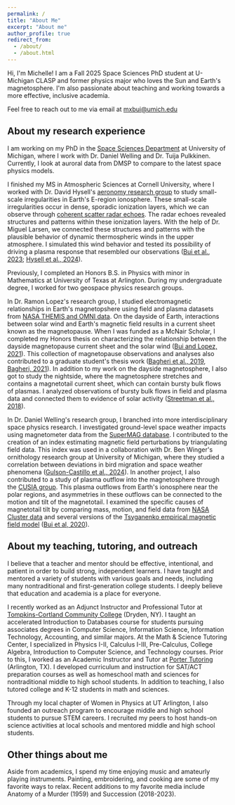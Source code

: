```yaml
---
permalink: /
title: "About Me"
excerpt: "About me"
author_profile: true
redirect_from: 
  - /about/
  - /about.html
---
```


Hi, I'm Michelle! I am a Fall 2025 Space Sciences PhD student at U-Michigan CLASP and former physics major who loves the Sun and Earth's magnetosphere. I'm also passionate about teaching and working towards a more effective, inclusive academia.

Feel free to reach out to me via email at mxbui@umich.edu

## About my research experience

I am working on my PhD in the [Space Sciences Department](https://clasp.engin.umich.edu) at University of Michigan, where I work with Dr. Daniel Welling and Dr. Tuija Pulkkinen. Currently, I look at auroral data from DMSP to compare to the latest space physics models.

I finished my MS in Atmospheric Sciences at Cornell University, where I worked with Dr. David Hysell's [aeronomy research group](http://landau.geo.cornell.edu) to study small-scale irregularities in Earth's E-region ionosphere. These small-scale irregularities occur in dense, sporadic ionization layers, which we can observe through [coherent scatter radar echoes](http://landau.geo.cornell.edu/zeman.html). The radar echoes revealed structures and patterns within these ionization layers. With the help of Dr. Miguel Larsen, we connected these structures and patterns with the plausible behavior of dynamic thermospheric winds in the upper atmosphere. I simulated this wind behavior and tested its possibility of driving a plasma response that resembled our observations ([Bui et al., 2023](https://doi.org/10.1029/2022JA030929); [Hysell et al., 2024](https://doi.org/10.1029/2024JA033088)).

Previously, I completed an Honors B.S. in Physics with minor in Mathematics at University of Texas at Arlington. During my undergraduate degree, I worked for two geospace physics research groups.

In Dr. Ramon Lopez's research group, I studied electromagnetic relationships in Earth's magnetopshere using field and plasma datasets from [NASA THEMIS and OMNI data](https://cdaweb.gsfc.nasa.gov). On the dayside of Earth, interactions between solar wind and Earth's magnetic field results in a current sheet known as the magnetopause. When I was funded as a McNair Scholar, I completed my Honors thesis on characterizing the relationship between the dayside magnetopause current sheet and the solar wind ([Bui and Lopez, 2021](http://hdl.handle.net/10106/29689)). This collection of magnetopause observations and analyses also contributed to a graduate student's thesis work ([Bagheri et al., 2019](https://meetings.aps.org/Meeting/TSF19/Session/H01.9), [Bagheri, 2021](https://mavmatrix.uta.edu/physics_dissertations/117/)). In addition to my work on the dayside magnetosphere, I also got to study the nightside, where the magnetosphere stretches and contains a magnetotail current sheet, which can contain bursty bulk flows of plasmas. I analyzed observations of bursty bulk flows in field and plasma data and connected them to evidence of solar activity ([Streetman et al., 2018](https://events.uta.edu/event/cos_aces_2018_research_symposium)). 

In Dr. Daniel Welling's research group, I branched into more interdisciplinary space physics research. I investigated ground-level space weather impacts using magnetometer data from the [SuperMAG database](https://supermag.jhuapl.edu). I contributed to the creation of an index estimating magnetic field perturbations by triangulating field data. This index was used in a collaboration with Dr. Ben Winger's ornithology research group at University of Michigan, where they studied a correlation between deviations in bird migration and space weather phenomena ([Gulson-Castillo et al., 2024](https://doi.org/10.1073/pnas.2306317120)). In another project, I also contributed to a study of plasma outflow into the magnetosphere through the [CUSIA group](https://cusia.uta.edu). This plasma outflows from Earth's ionosphere near the polar regions, and asymmetries in these outflows can be connected to the motion and tilt of the magnetotail. I examined the specific causes of magnetotail tilt by comparing mass, motion, and field data from [NASA Cluster data](https://cdaweb.gsfc.nasa.gov) and several versions of the [Tsyganenko empirical magnetic field model](https://doi.org/10.1016/0032-0633(89)90066-4) ([Bui et al, 2020](https://agu.confex.com/agu/fm20/meetingapp.cgi/Paper/737735)).

## About my teaching, tutoring, and outreach

I believe that a teacher and mentor should be effective, intentional, and patient in order to build strong, independent learners. I have taught and mentored a variety of students with various goals and needs, including many nontraditional and first-generation college students. I deeply believe that education and academia is a place for everyone.

I recently worked as an Adjunct Instructor and Professional Tutor at [Tompkins-Cortland Community College](https://www.tompkinscortland.edu/library/tutoring-schedule) (Dryden, NY). I taught an accelerated Introduction to Databases course for students pursuing associates degrees in Computer Science, Information Science, Information Technology, Accounting, and similar majors. At the Math & Science Tutoring Center, I specialized in Physics I-II, Calculus I-III, Pre-Calculus, College Algebra, Introduction to Computer Science, and Technology courses. Prior to this, I worked as an Academic Instructor and Tutor at [Porter Tutoring](https://www.portertutoring.com) (Arlington, TX). I developed curriculum and instruction for SAT/ACT preparation courses as well as homeschool math and sciences for nontraditional middle to high school students. In addition to teaching, I also tutored college and K-12 students in math and sciences. 

Through my local chapter of Women in Physics at UT Arlington, I also founded an outreach program to encourage middle and high school students to pursue STEM careers. I recruited my peers to host hands-on science activities at local schools and mentored middle and high school students.

## Other things about me

Aside from academics, I spend my time enjoying music and amateurly playing instruments. Painting, embroidering, and cooking are some of my favorite ways to relax. Recent additions to my favorite media include Anatomy of a Murder (1959) and Succession (2018-2023). 

<script type="text/javascript" id="clstr_globe" src="//clustrmaps.com/globe.js?d=5NB7l-1kcgLGMqCgrOrR-ek2FJHURhFX0lYH5om7Zkc"></script>
